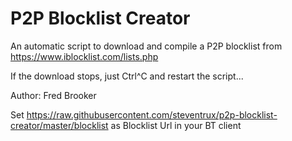 # P2P Blocklist Creator

An automatic script to download and compile a P2P blocklist from  https://www.iblocklist.com/lists.php

If the download stops, just Ctrl^C and restart the script...


Author: Fred Brooker


Set https://raw.githubusercontent.com/steventrux/p2p-blocklist-creator/master/blocklist as Blocklist Url in your BT client
